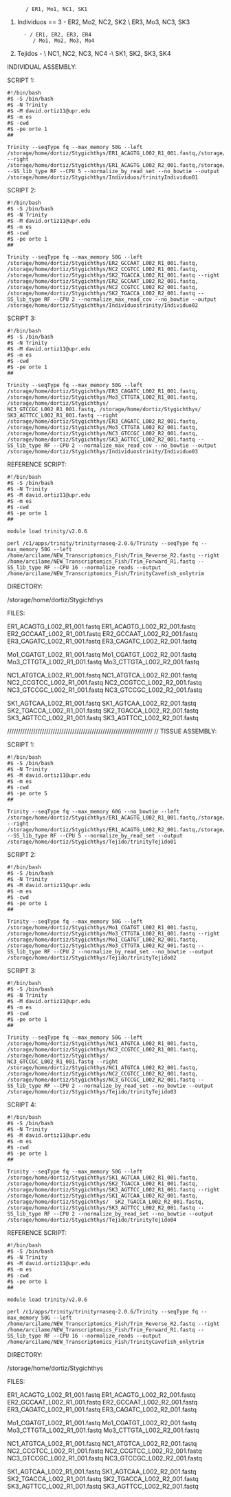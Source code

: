 		  / ER1, Mo1, NC1, SK1
1. Individuos == 3 - ER2, Mo2, NC2, SK2
                  \ ER3, Mo3, NC3, SK3


	     - / ER1, ER2, ER3, ER4
            / Mo1, Mo2, Mo3, Mo4
2. Tejidos -
	    \ NC1, NC2, NC3, NC4
	     -\ SK1, SK2, SK3, SK4

INDIVIDUAL ASSEMBLY:

SCRIPT 1:

```
#!/bin/bash
#$ -S /bin/bash
#$ -N Trinity
#$ -M david.ortiz11@upr.edu 
#$ -m es
#$ -cwd
#$ -pe orte 1
##

Trinity --seqType fq --max_memory 50G --left /storage/home/dortiz/Stygichthys/ER1_ACAGTG_L002_R1_001.fastq,/storage/home/dortiz/Stygichthys/Mo1_CGATGT_L002_R1_001.fastq,/storage/home/dortiz/Stygichthys/NC1_ATGTCA_L002_R1_001.fastq,/storage/home/dortiz/Stygichthys/SK1_AGTCAA_L002_R1_001.fastq --right /storage/home/dortiz/Stygichthys/ER1_ACAGTG_L002_R2_001.fastq,/storage/home/dortiz/Stygichthys/Mo1_CGATGT_L002_R2_001.fastq,/storage/home/dortiz/Stygichthys/NC1_ATGTCA_L002_R2_001.fastq,/storage/home/dortiz/Stygichthys/SK1_AGTCAA_L002_R2_001.fastq --SS_lib_type RF --CPU 5 --normalize_by_read_set --no_bowtie --output /storage/home/dortiz/Stygichthys/Individuos/trinityIndividuo01
```

SCRIPT 2:

```
#!/bin/bash
#$ -S /bin/bash
#$ -N Trinity
#$ -M david.ortiz11@upr.edu 
#$ -m es
#$ -cwd
#$ -pe orte 1
##

Trinity --seqType fq --max_memory 50G --left /storage/home/dortiz/Stygichthys/ER2_GCCAAT_L002_R1_001.fastq, /storage/home/dortiz/Stygichthys/NC2_CCGTCC_L002_R1_001.fastq, /storage/home/dortiz/Stygichthys/SK2_TGACCA_L002_R1_001.fastq --right /storage/home/dortiz/Stygichthys/ER2_GCCAAT_L002_R2_001.fastq, /storage/home/dortiz/Stygichthys/NC2_CCGTCC_L002_R2_001.fastq, /storage/home/dortiz/Stygichthys/SK2_TGACCA_L002_R2_001.fastq --SS_lib_type RF --CPU 2 --normalize_max_read_cov --no_bowtie --output /storage/home/dortiz/Stygichthys/Individuostrinity/Individuo02
```

SCRIPT 3:

```
#!/bin/bash
#$ -S /bin/bash
#$ -N Trinity
#$ -M david.ortiz11@upr.edu 
#$ -m es
#$ -cwd
#$ -pe orte 1
##

Trinity --seqType fq --max_memory 50G --left /storage/home/dortiz/Stygichthys/ER3_CAGATC_L002_R1_001.fastq, /storage/home/dortiz/Stygichthys/Mo3_CTTGTA_L002_R1_001.fastq, /storage/home/dortiz/Stygichthys/
NC3_GTCCGC_L002_R1_001.fastq, /storage/home/dortiz/Stygichthys/
SK3_AGTTCC_L002_R1_001.fastq --right /storage/home/dortiz/Stygichthys/ER3_CAGATC_L002_R2_001.fastq, /storage/home/dortiz/Stygichthys/Mo3_CTTGTA_L002_R2_001.fastq, /storage/home/dortiz/Stygichthys/NC3_GTCCGC_L002_R2_001.fastq, /storage/home/dortiz/Stygichthys/SK3_AGTTCC_L002_R2_001.fastq --SS_lib_type RF --CPU 2 --normalize_max_read_cov --no_bowtie --output /storage/home/dortiz/Stygichthys/Individuostrinity/Individuo03
```

REFERENCE SCRIPT:

```
#!/bin/bash
#$ -S /bin/bash
#$ -N Trinity
#$ -M david.ortiz11@upr.edu 
#$ -m es
#$ -cwd
#$ -pe orte 1
##

module load trinity/v2.0.6

perl /c1/apps/trinity/trinityrnaseq-2.0.6/Trinity --seqType fq --max_memory 50G --left /home/arcilame/NEW_Transcriptomics_Fish/Trim_Reverse_R2.fastq --right /home/arcilame/NEW_Transcriptomics_Fish/Trim_Forward_R1.fastq --SS_lib_type RF --CPU 16 --normalize_reads --output /home/arcilame/NEW_Transcriptomics_Fish/TrinityCavefish_onlytrim
```

DIRECTORY:

/storage/home/dortiz/Stygichthys


FILES:

ER1_ACAGTG_L002_R1_001.fastq  ER1_ACAGTG_L002_R2_001.fastq
ER2_GCCAAT_L002_R1_001.fastq  ER2_GCCAAT_L002_R2_001.fastq
ER3_CAGATC_L002_R1_001.fastq  ER3_CAGATC_L002_R2_001.fastq

Mo1_CGATGT_L002_R1_001.fastq  Mo1_CGATGT_L002_R2_001.fastq
Mo3_CTTGTA_L002_R1_001.fastq  Mo3_CTTGTA_L002_R2_001.fastq 

NC1_ATGTCA_L002_R1_001.fastq  NC1_ATGTCA_L002_R2_001.fastq
NC2_CCGTCC_L002_R1_001.fastq  NC2_CCGTCC_L002_R2_001.fastq
NC3_GTCCGC_L002_R1_001.fastq  NC3_GTCCGC_L002_R2_001.fastq
 
SK1_AGTCAA_L002_R1_001.fastq  SK1_AGTCAA_L002_R2_001.fastq
SK2_TGACCA_L002_R1_001.fastq  SK2_TGACCA_L002_R2_001.fastq
SK3_AGTTCC_L002_R1_001.fastq  SK3_AGTTCC_L002_R2_001.fastq

///////////////////////////////////////////////////////////////////
																//
TISSUE ASSEMBLY:

SCRIPT 1:

```
#!/bin/bash
#$ -S /bin/bash
#$ -N Trinity
#$ -M david.ortiz11@upr.edu 
#$ -m es
#$ -cwd
#$ -pe orte 5
##

Trinity --seqType fq --max_memory 60G --no_bowtie --left /storage/home/dortiz/Stygichthys/ER1_ACAGTG_L002_R1_001.fastq,/storage/home/dortiz/Stygichthys/ER2_GCCAAT_L002_R1_001.fastq,/storage/home/dortiz/Stygichthys/ER3_CAGATC_L002_R1_001.fastq --right /storage/home/dortiz/Stygichthys/ER1_ACAGTG_L002_R2_001.fastq,/storage/home/dortiz/Stygichthys/ER2_GCCAAT_L002_R2_001.fastq,/storage/home/dortiz/Stygichthys/ER3_CAGATC_L002_R2_001.fastq --SS_lib_type RF --CPU 5 --normalize_by_read_set --output /storage/home/dortiz/Stygichthys/Tejido/trinityTejido01
```

SCRIPT 2:

```
#!/bin/bash
#$ -S /bin/bash
#$ -N Trinity
#$ -M david.ortiz11@upr.edu 
#$ -m es
#$ -cwd
#$ -pe orte 1
##

Trinity --seqType fq --max_memory 50G --left /storage/home/dortiz/Stygichthys/Mo1_CGATGT_L002_R1_001.fastq, /storage/home/dortiz/Stygichthys/Mo3_CTTGTA_L002_R1_001.fastq --right /storage/home/dortiz/Stygichthys/Mo1_CGATGT_L002_R2_001.fastq, /storage/home/dortiz/Stygichthys/Mo3_CTTGTA_L002_R2_001.fastq --SS_lib_type RF --CPU 2 --normalize_by_read_set --no_bowtie --output /storage/home/dortiz/Stygichthys/Tejido/trinityTejido02
```

SCRIPT 3:

```
#!/bin/bash
#$ -S /bin/bash
#$ -N Trinity
#$ -M david.ortiz11@upr.edu 
#$ -m es
#$ -cwd
#$ -pe orte 1
##

Trinity --seqType fq --max_memory 50G --left /storage/home/dortiz/Stygichthys/NC1_ATGTCA_L002_R1_001.fastq, /storage/home/dortiz/Stygichthys/NC2_CCGTCC_L002_R1_001.fastq, /storage/home/dortiz/Stygichthys/
NC3_GTCCGC_L002_R1_001.fastq --right /storage/home/dortiz/Stygichthys/NC1_ATGTCA_L002_R2_001.fastq, /storage/home/dortiz/Stygichthys/NC2_CCGTCC_L002_R2_001.fastq, /storage/home/dortiz/Stygichthys/NC3_GTCCGC_L002_R2_001.fastq --SS_lib_type RF --CPU 2 --normalize_by_read_set --no_bowtie --output /storage/home/dortiz/Stygichthys/Tejido/trinityTejido03
```

SCRIPT 4:

```
#!/bin/bash
#$ -S /bin/bash
#$ -N Trinity
#$ -M david.ortiz11@upr.edu 
#$ -m es
#$ -cwd
#$ -pe orte 1
##

Trinity --seqType fq --max_memory 50G --left /storage/home/dortiz/Stygichthys/SK1_AGTCAA_L002_R1_001.fastq, /storage/home/dortiz/Stygichthys/SK2_TGACCA_L002_R1_001.fastq, /storage/home/dortiz/Stygichthys/SK3_AGTTCC_L002_R1_001.fastq --right /storage/home/dortiz/Stygichthys/SK1_AGTCAA_L002_R2_001.fastq, /storage/home/dortiz/Stygichthys/  SK2_TGACCA_L002_R2_001.fastq, /storage/home/dortiz/Stygichthys/SK3_AGTTCC_L002_R2_001.fastq --SS_lib_type RF --CPU 2 --normalize_by_read_set --no_bowtie --output /storage/home/dortiz/Stygichthys/Tejido/trinityTejido04
```

REFERENCE SCRIPT:

```
#!/bin/bash
#$ -S /bin/bash
#$ -N Trinity
#$ -M david.ortiz11@upr.edu 
#$ -m es
#$ -cwd
#$ -pe orte 1
##

module load trinity/v2.0.6

perl /c1/apps/trinity/trinityrnaseq-2.0.6/Trinity --seqType fq --max_memory 50G --left /home/arcilame/NEW_Transcriptomics_Fish/Trim_Reverse_R2.fastq --right /home/arcilame/NEW_Transcriptomics_Fish/Trim_Forward_R1.fastq --SS_lib_type RF --CPU 16 --normalize_reads --output /home/arcilame/NEW_Transcriptomics_Fish/TrinityCavefish_onlytrim
```

DIRECTORY:

/storage/home/dortiz/Stygichthys


FILES:

ER1_ACAGTG_L002_R1_001.fastq  ER1_ACAGTG_L002_R2_001.fastq
ER2_GCCAAT_L002_R1_001.fastq  ER2_GCCAAT_L002_R2_001.fastq
ER3_CAGATC_L002_R1_001.fastq  ER3_CAGATC_L002_R2_001.fastq

Mo1_CGATGT_L002_R1_001.fastq  Mo1_CGATGT_L002_R2_001.fastq
Mo3_CTTGTA_L002_R1_001.fastq  Mo3_CTTGTA_L002_R2_001.fastq 

NC1_ATGTCA_L002_R1_001.fastq  NC1_ATGTCA_L002_R2_001.fastq
NC2_CCGTCC_L002_R1_001.fastq  NC2_CCGTCC_L002_R2_001.fastq
NC3_GTCCGC_L002_R1_001.fastq  NC3_GTCCGC_L002_R2_001.fastq
 
SK1_AGTCAA_L002_R1_001.fastq  SK1_AGTCAA_L002_R2_001.fastq
SK2_TGACCA_L002_R1_001.fastq  SK2_TGACCA_L002_R2_001.fastq
SK3_AGTTCC_L002_R1_001.fastq  SK3_AGTTCC_L002_R2_001.fastq
